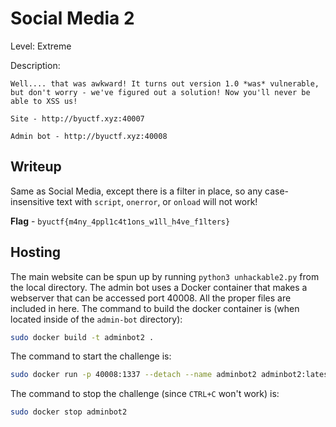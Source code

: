 # Social Media 2
Level: Extreme

Description:
```
Well.... that was awkward! It turns out version 1.0 *was* vulnerable, but don't worry - we've figured out a solution! Now you'll never be able to XSS us!

Site - http://byuctf.xyz:40007

Admin bot - http://byuctf.xyz:40008
```

## Writeup
Same as Social Media, except there is a filter in place, so any case-insensitive text with `script`, `onerror`, or `onload` will not work!

**Flag** - `byuctf{m4ny_4ppl1c4t1ons_w1ll_h4ve_f1lters}`

## Hosting
The main website can be spun up by running `python3 unhackable2.py` from the local directory. The admin bot uses a Docker container that makes a webserver that can be accessed port 40008. All the proper files are included in here. The command to build the docker container is (when located inside of the `admin-bot` directory):

```bash
sudo docker build -t adminbot2 .
```

The command to start the challenge is:

```bash
sudo docker run -p 40008:1337 --detach --name adminbot2 adminbot2:latest
```

The command to stop the challenge (since `CTRL+C` won't work) is:

```bash
sudo docker stop adminbot2
```